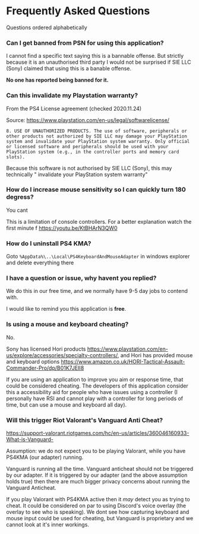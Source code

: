 # Frequently Asked Questions

Questions ordered alphabetically


### Can I get banned from PSN for using this application? 
I cannot find a specific text saying this is a bannable offense. But strictly because it is an unauthorised third party  I would not be surprised if SIE LLC (Sony) claimed that using this is a banable offense.

**No one has reported being banned for it.**


### Can this invalidate my Playstation warranty?

From the PS4 License agreement (checked 2020.11.24)

Source: https://www.playstation.com/en-us/legal/softwarelicense/

`
8. USE OF UNAUTHORIZED PRODUCTS. The use of software, peripherals or other products not authorized by SIE LLC may damage your PlayStation system and invalidate your PlayStation system warranty. Only official or licensed software and peripherals should be used with your PlayStation system (e.g., in the controller ports and memory card slots).
`

Because this software is not authorised by SIE LLC (Sony), this may technically " invalidate your PlayStation system warranty"


### How do I increase mouse sensitivity so I can quickly turn 180 degress?
You cant

This is a limitation of console controllers. For a better explanation watch the first minute f https://youtu.be/KtBHArN3QW0 


### How do I uninstall PS4 KMA?
Goto `%AppData%\..\Local\PS4KeyboardAndMouseAdapter` in windows explorer and delete everything there


### I have a question or issue, why havent you replied?
We do this in our free time, and we normally have 9-5 day jobs to contend with.

I would like to remind you this application is **free**.


### Is using a mouse and keyboard cheating?
No.

Sony has licensed Hori products https://www.playstation.com/en-us/explore/accessories/specialty-controllers/, and Hori has provided mouse and keyboard options https://www.amazon.co.uk/HORI-Tactical-Assault-Commander-Pro/dp/B01K7JEII8

If you are using an application to improve you aim or response time, that could be considered cheating. The developers of this application consider this a accessibility aid for people who have issues using a controller (I personally have RSI and cannot play with a controller for long periods of time, but can use a mouse and keyboard all day).


### Will this trigger Riot Valorant's Vanguard Anti Cheat?
https://support-valorant.riotgames.com/hc/en-us/articles/360046160933-What-is-Vanguard-

Assumption: we do not expect you to be playing Valorant, while you have PS4KMA (our adapter) running.

Vanguard is running all the time. Vanguard anticheat should not be triggered by our adapter. If it is triggered by our adapter (and the above assumption holds true) then there are much bigger privacy concerns about running the Vanguard Anticheat.

If you play Valorant with PS4KMA active then it *may* detect you as trying to cheat. It could be considered on par to using Discord's voice overlay (the overlay to see who is speaking). We dont see how capturing keyboard and mouse input could be used for cheating, but Vanguard is proprietary and we cannot look at it's inner workings.


